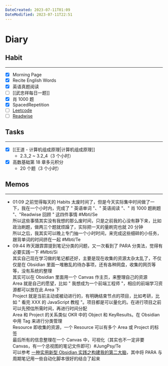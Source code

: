 ```yaml
---
DateCreated: 2023-07-11T01:09
DateModified: 2023-07-11T22:51
---
```

# Diary

## Habit
---
- [x] Morning Page
- [x] Recite English Words
- [x] 英语真题阅读
- [ ] [[武忠祥每日一题]]
- [x] 肖 1000 题
- [x] SpacedRepetition
- [ ] [Leetcode](https://leetcode.cn/problemset/all/)
- [ ] [Readwise](https://readwise.io/dailyreview)

## Tasks
---
- [x] [[王道 - 计算机组成原理|计算机组成原理]]
	- 2.3_2 ~ 3.2_4（3 个小时）
- [x] 高数基础第 18 章多元积分
	- 20 个题（3 个小时）
 
## Memos
---
- 01:09 之前觉得每天的 Habits 太废时间了，但是今天实际集中时间做了一下，我在一个小时内，完成了 " 英语单词 "、" 英语阅读 "、" 肖 1000 题刷题 "、"Readwise 回顾 " 这四件事情 #Mbti/Se<br>所以这些事情其实没有我想的那么废时间，只是之前我的心没有静下来，比如政治刷题，做两三个题就烦躁了，实际把一天的量刷完也就 20 分钟<br>所以之后，我其实可以晚上专门抽一个小时时间，来完成这些细碎的小任务，跟背单词的时间挤在一起 #Mbti/Te
- 09:44 昨天跟霏霏提到笔记分类的问题，又一次看到了 PARA 分类法，觉得有必要实践一下 #Mbti/Si<br>其实自己现在学习做的笔记都还好，主要是现在收集的资源太杂太乱了，不仅仅是在 Obsidian 里面一堆散乱的待办事项，还有各种网盘，收集的网页等等，没有系统的整理<br>其实可以在 Obsidian 里面用一个 Canvas 作主页，来整理自己的资源<br>Area 就是自己的愿望，比如 " 我想成为一个前端工程师 "，相应的前端学习资源都可以放在此 Area 下<br>Project 就是当前主动或被动进行的，有明确结束节点的项目，比如考研，比如 " 看完 XXX 的 JavaScript 教程 "。项目都是可以量化的。在进行项目之前可以先预估所需时间，再进行时间分配<br>Area 和 Project 的关系类似 OKR 中的 Object 和 KeyResults。在 Obsidian 中用 Tag 来进行分类管理<br>Resource 即收集的资源，一个 Resource 可以有多个 Area 或 Project 的标签<br>最后所有的信息整理在一个 Canvas 中，可视化（其实也不一定非要 Canvas，有一个总视图的笔记文件即可）#JungPsy/Te<br>可以参考 [一种实用新型 Obsidian 实践之构建我的第二大脑](https://sspai.com/post/80802)，其中将 PARA 与周期笔记用一些自动化脚本很好的结合了起来
